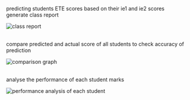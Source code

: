 predicting students ETE scores based on their ie1 and ie2 scores
<br>
generate class report
<br>


![class report](https://github.com/akashver20/student-performance-tracker/assets/137759031/ba3fafff-4d95-41c8-94f1-d7b92337605e)

<br>
compare predicted and actual score of all students to check accuracy of prediction
<br>

![comparison graph](https://github.com/akashver20/student-performance-tracker/assets/137759031/ad627560-8e47-4668-9e85-7db0075922d9)

<br>
analyse the performance of each student marks 
<br>

![performance analysis of each student](https://github.com/akashver20/student-performance-tracker/assets/137759031/35dae186-a3b0-41df-8c7a-44b32c0cf09f)
